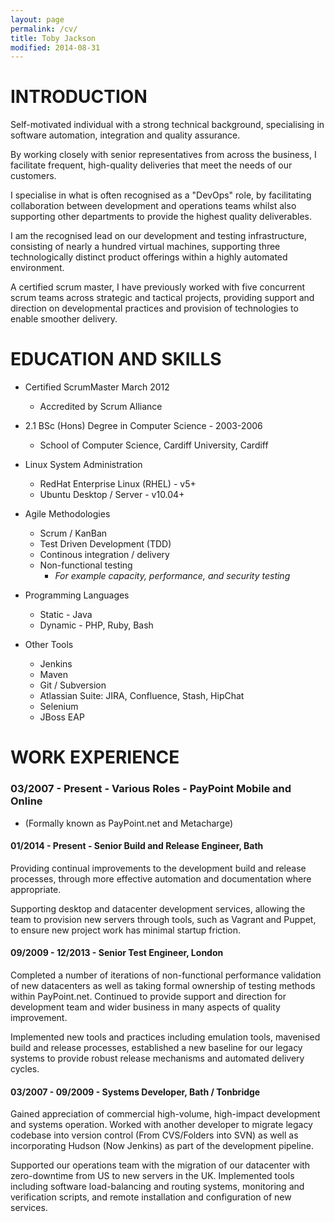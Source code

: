 ```yaml
---
layout: page
permalink: /cv/
title: Toby Jackson
modified: 2014-08-31
---
```


# INTRODUCTION

Self-motivated individual with a strong technical background, specialising in software automation, integration and quality assurance.

By working closely with senior representatives from across the business, I facilitate frequent, high-quality deliveries that meet the needs of our customers.

I specialise in what is often recognised as a "DevOps" role, by facilitating collaboration between development and operations teams whilst also supporting other departments to provide the highest quality deliverables.

I am the recognised lead on our development and testing infrastructure, consisting of nearly a hundred virtual machines, supporting three technologically distinct product offerings within a highly automated environment.

A certified scrum master, I have previously worked with five concurrent scrum teams across strategic and tactical projects, providing support and direction on developmental practices and provision of technologies to enable smoother delivery.


# EDUCATION AND SKILLS

* Certified ScrumMaster March 2012
    * Accredited by Scrum Alliance
* 2.1 BSc (Hons) Degree in Computer Science - 2003-2006
    * School of Computer Science, Cardiff University, Cardiff


* Linux System Administration 
    * RedHat Enterprise Linux (RHEL) - v5+
    * Ubuntu Desktop / Server - v10.04+
* Agile Methodologies 
    * Scrum / KanBan
    * Test Driven Development (TDD)
    * Continous integration / delivery 
    * Non-functional testing
        * _For example capacity, performance, and security testing_
* Programming Languages
    * Static - Java
    * Dynamic - PHP, Ruby, Bash
* Other Tools
    * Jenkins
    * Maven 
    * Git / Subversion
    * Atlassian Suite: JIRA, Confluence, Stash, HipChat
    * Selenium
    * JBoss EAP


# WORK EXPERIENCE


### 03/2007 - Present - Various Roles - PayPoint Mobile and Online

* (Formally known as PayPoint.net and Metacharge)

#### 01/2014 - Present - Senior Build and Release Engineer, Bath

Providing continual improvements to the development build and release processes, through more effective automation and documentation where appropriate.

Supporting desktop and datacenter development services, allowing the team to provision new servers through tools, such as Vagrant and Puppet, to ensure new project work has minimal startup friction.


#### 09/2009 - 12/2013 - Senior Test Engineer, London

Completed a number of iterations of non-functional performance validation of new datacenters as well as taking formal ownership of testing methods within PayPoint.net. Continued to provide support and direction for development team and wider business in many aspects of quality improvement. 

Implemented new tools and practices including emulation tools, mavenised build and release processes, established a new baseline for our legacy systems to provide robust release mechanisms and automated delivery cycles.

#### 03/2007 - 09/2009 - Systems Developer, Bath / Tonbridge

Gained appreciation of commercial high-volume, high-impact development and systems operation. Worked with another developer to migrate legacy codebase into version control (From CVS/Folders into SVN) as well as incorporating Hudson (Now Jenkins) as part of the development pipeline.

Supported our operations team with the migration of our datacenter with zero-downtime from US to new servers in the UK. Implemented tools including software load-balancing and routing systems, monitoring and verification scripts, and remote installation and configuration of new services.